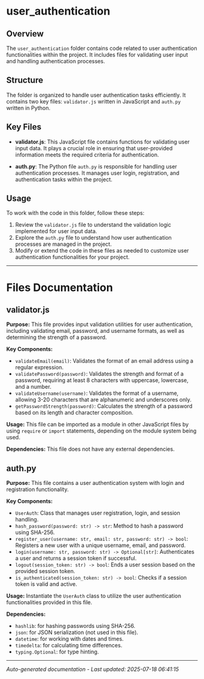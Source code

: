 # user_authentication

## Overview
The `user_authentication` folder contains code related to user authentication functionalities within the project. It includes files for validating user input and handling authentication processes.

## Structure
The folder is organized to handle user authentication tasks efficiently. It contains two key files: `validator.js` written in JavaScript and `auth.py` written in Python.

## Key Files
- **validator.js**: This JavaScript file contains functions for validating user input data. It plays a crucial role in ensuring that user-provided information meets the required criteria for authentication.
  
- **auth.py**: The Python file `auth.py` is responsible for handling user authentication processes. It manages user login, registration, and authentication tasks within the project.

## Usage
To work with the code in this folder, follow these steps:
1. Review the `validator.js` file to understand the validation logic implemented for user input data.
2. Explore the `auth.py` file to understand how user authentication processes are managed in the project.
3. Modify or extend the code in these files as needed to customize user authentication functionalities for your project.

---

# Files Documentation

## validator.js

**Purpose:** This file provides input validation utilities for user authentication, including validating email, password, and username formats, as well as determining the strength of a password.

**Key Components:**
- `validateEmail(email)`: Validates the format of an email address using a regular expression.
- `validatePassword(password)`: Validates the strength and format of a password, requiring at least 8 characters with uppercase, lowercase, and a number.
- `validateUsername(username)`: Validates the format of a username, allowing 3-20 characters that are alphanumeric and underscores only.
- `getPasswordStrength(password)`: Calculates the strength of a password based on its length and character composition.

**Usage:** This file can be imported as a module in other JavaScript files by using `require` or `import` statements, depending on the module system being used.

**Dependencies:** This file does not have any external dependencies.

## auth.py

**Purpose:** This file contains a user authentication system with login and registration functionality.

**Key Components:**
- `UserAuth`: Class that manages user registration, login, and session handling.
- `hash_password(password: str) -> str`: Method to hash a password using SHA-256.
- `register_user(username: str, email: str, password: str) -> bool`: Registers a new user with a unique username, email, and password.
- `login(username: str, password: str) -> Optional[str]`: Authenticates a user and returns a session token if successful.
- `logout(session_token: str) -> bool`: Ends a user session based on the provided session token.
- `is_authenticated(session_token: str) -> bool`: Checks if a session token is valid and active.

**Usage:** Instantiate the `UserAuth` class to utilize the user authentication functionalities provided in this file.

**Dependencies:** 
- `hashlib`: for hashing passwords using SHA-256.
- `json`: for JSON serialization (not used in this file).
- `datetime`: for working with dates and times.
- `timedelta`: for calculating time differences.
- `typing.Optional`: for type hinting.

---
*Auto-generated documentation - Last updated: 2025-07-18 06:41:15*
